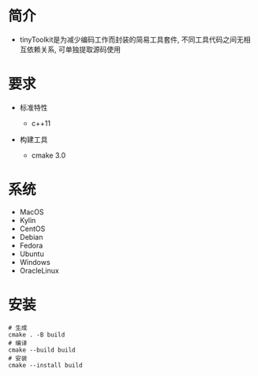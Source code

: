 # 简介

  * tinyToolkit是为减少编码工作而封装的简易工具套件, 不同工具代码之间无相互依赖关系, 可单独提取源码使用

# 要求

  * 标准特性
    - c++11

  * 构建工具
    - cmake 3.0 

# 系统

  * MacOS
  * Kylin
  * CentOS
  * Debian
  * Fedora
  * Ubuntu
  * Windows
  * OracleLinux

# 安装

  ```shell
  # 生成
  cmake . -B build
  # 编译
  cmake --build build
  # 安装
  cmake --install build
  ```
